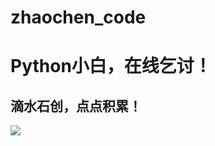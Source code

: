 # zhaochen_code
Python小白，在线乞讨！
===================
滴水石创，点点积累！<br>
--------------------
![](https://ss1.bdstatic.com/70cFvXSh_Q1YnxGkpoWK1HF6hhy/it/u=2731594717,1242940842&fm=26&gp=0.jpg)
    
